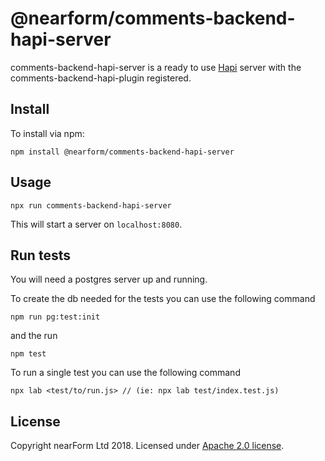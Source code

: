 # @nearform/comments-backend-hapi-server

comments-backend-hapi-server is a ready to use [Hapi][hapi] server with the comments-backend-hapi-plugin registered.

## Install

To install via npm:

```
npm install @nearform/comments-backend-hapi-server
```

## Usage

```
npx run comments-backend-hapi-server
```

This will start a server on `localhost:8080`.

## Run tests

You will need a postgres server up and running.

To create the db needed for the tests you can use the following command

```
npm run pg:test:init
```

and the run

```
npm test
```

To run a single test you can use the following command

```
npx lab <test/to/run.js> // (ie: npx lab test/index.test.js)
```

## License

Copyright nearForm Ltd 2018. Licensed under [Apache 2.0 license][license].

[hapi]: https://hapijs.com/
[license]: ./LICENSE.md
